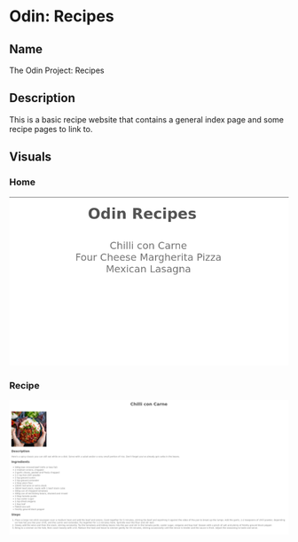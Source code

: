 # Odin: Recipes

## Name

The Odin Project: Recipes

## Description

This is a basic recipe website that contains a general index page and some recipe pages to link to.

## Visuals

### Home

![Home](screenshots/home.png)

### Recipe

![Recipe](screenshots/recipe.png)
